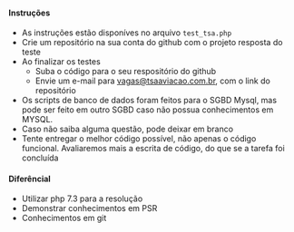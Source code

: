 #### Instruções

- As instruções estão disponíves no arquivo `test_tsa.php`
- Crie um repositório na sua conta do github com o projeto resposta do teste
- Ao finalizar os testes
  - Suba o código para o seu respositório do github
  - Envie um e-mail para vagas@tsaaviacao.com.br, com o link do repositório
- Os scripts de banco de dados foram feitos para o SGBD Mysql, mas pode ser feito em outro SGBD caso não possua conhecimentos em MYSQL.
- Caso não saiba alguma questão, pode deixar em branco
- Tente entregar o melhor código possível, não apenas o código funcional. Avaliaremos mais a escrita de código, do que se a tarefa foi concluída

#### Diferêncial

- Utilizar php 7.3 para a resolução
- Demonstrar conhecimentos em PSR
- Conhecimentos em git